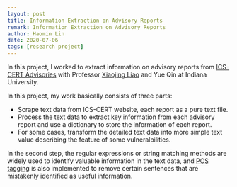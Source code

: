 ```yaml
---
layout: post
title: Information Extraction on Advisory Reports
remark: Information Extraction on Advisory Reports
author: Haomin Lin
date: 2020-07-06
tags: [research project]
---
```


In this project, I worked to extract information on advisory reports from [ICS-CERT Advisories](https://us-cert.cisa.gov/ics/advisories) with Professor [Xiaojing Liao](https://www.xiaojingliao.com) and Yue Qin at Indiana University. 

In this project, my work basically consists of three parts:

- Scrape text data from ICS-CERT website, each report as a pure text file.
- Process the text data to extract key information from each advisory report and use a dictionary to store the information of each report.
- For some cases, transform the detailed text data into more simple text value describing the feature of some vulneralbilities.

In the second step, the regular expressions or string matching methods are widely used to identify valuable information in the text data, and [POS tagging](https://spacy.io/usage/linguistic-features) is also implemented to remove certain sentences that are mistakenly identified as useful information.